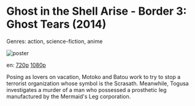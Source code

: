 # Ghost in the Shell Arise - Border 3: Ghost Tears (2014)

Genres: action, science-fiction, anime

![poster](http://image.tmdb.org/t/p/w500/vvxOWdKeHJOlPJ36NfKwdZTiKN6.jpg)

en:
  [720p](magnet:?xt=urn:btih:930649CC30E6A20C0F0DDEA9F7CEA251E51CFF41&tr=udp://glotorrents.pw:6969/announce&tr=udp://tracker.opentrackr.org:1337/announce&tr=udp://torrent.gresille.org:80/announce&tr=udp://tracker.openbittorrent.com:80&tr=udp://tracker.coppersurfer.tk:6969&tr=udp://tracker.leechers-paradise.org:6969&tr=udp://p4p.arenabg.ch:1337&tr=udp://tracker.internetwarriors.net:1337)
  [1080p](magnet:?xt=urn:btih:5F94189DABEE6CF012870F2F542F44569D9EBEFF&tr=udp://glotorrents.pw:6969/announce&tr=udp://tracker.opentrackr.org:1337/announce&tr=udp://torrent.gresille.org:80/announce&tr=udp://tracker.openbittorrent.com:80&tr=udp://tracker.coppersurfer.tk:6969&tr=udp://tracker.leechers-paradise.org:6969&tr=udp://p4p.arenabg.ch:1337&tr=udp://tracker.internetwarriors.net:1337)
  


Posing as lovers on vacation, Motoko and Batou work to try to stop a terrorist organization whose symbol is the Scrasath. Meanwhile, Togusa investigates a murder of a man who possessed a prosthetic leg manufactured by the Mermaid's Leg corporation.